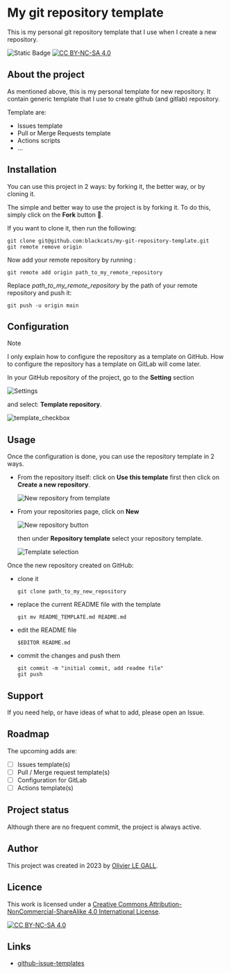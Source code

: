 # My git repository template

This is my personal git repository template that I use when I create a new 
repository.

![Static Badge](https://img.shields.io/badge/markdown-black?logo=markdown)
[![CC BY-NC-SA 4.0][cc-by-nc-sa-shield]][cc-by-nc-sa]

## About the project
As mentioned above, this is my personal template for new repository. It contain
generic template that I use to create github (and gitlab) repository.

Template are:
- Issues template
- Pull or Merge Requests template
- Actions scripts
- ...

## Installation
You can use this project in 2 ways: by forking it, the better way, or by 
cloning it.

The simple and better way to use the project is by forking it. 
To do this, simply click on the **Fork** button :slightly_smiling_face:.

If you want to clone it, then run the following:
```
git clone git@github.com:blackcats/my-git-repository-template.git
git remote remove origin
```
Now add your remote repository by running :
```
git remote add origin path_to_my_remote_repository
```
Replace _path_to_my_remote_repository_ by the path of your remote repository 
and push it:
```
git push -u origin main
```

## Configuration
> [!NOTE]
> I only explain how to configure the repository as a template on GitHub.
> How to configure the repository has a template on GitLab will come later.

In your GitHub repository of the project, go to the **Setting** section 

![Settings](/../assets/images/readme/setting_button.png?raw=true)

and select: **Template repository**.

![template_checkbox](/../assets/images/readme/template_checkbox.png?raw=true)

## Usage
Once the configuration is done, you can use the repository template in 2 ways.
- From the repository itself: click on **Use this template** first then click
  on **Create a new repository**. 
  
  ![New repository from template](/../assets/images/readme/new_repo_from_template.png?raw=true)

- From your repositories page, click on **New** 
  
  ![New repository button](/../assets/images/readme/new_repo.png?raw=true)

  then under **Repository template** select your repository template.

  ![Template selection](/../assets/images/readme/template_selection.png?raw=true)

Once the new repository created on GitHub:
- clone it 
  ```
  git clone path_to_my_new_repository
  ```
- replace the current README file with the template
  ```
  git mv README_TEMPLATE.md README.md
  ```
- edit the README file
  ```
  $EDITOR README.md
  ```
- commit the changes and push them
  ```
  git commit -m "initial commit, add readme file"
  git push
  ```

## Support 
If you need help, or have ideas of what to add, please open an Issue.

## Roadmap
The upcoming adds are:
- [ ] Issues template(s)
- [ ] Pull / Merge request template(s)
- [ ] Configuration for GitLab
- [ ] Actions template(s)

## Project status
Although there are no frequent commit, the project is always active.

<!--
## Acknowledgment
People or teams those actively participate to the project, or project or people
who inspirate you for creating the project.
-->


## Author
This project was created in 2023 by [Olivier LE GALL](lgo@black-cats.org).

## Licence
This work is licensed under a
[Creative Commons Attribution-NonCommercial-ShareAlike 4.0 International License][cc-by-nc-sa].

[![CC BY-NC-SA 4.0][cc-by-nc-sa-image]][cc-by-nc-sa]

[cc-by-nc-sa]: http://creativecommons.org/licenses/by-nc-sa/4.0/
[cc-by-nc-sa-image]: https://licensebuttons.net/l/by-nc-sa/4.0/88x31.png
[cc-by-nc-sa-shield]: https://img.shields.io/badge/License-CC%20BY--NC--SA%204.0-lightgrey.svg

## Links
- [github-issue-templates](https://github.com/timothystewart6/github-issue-templates)
<!----
The following Links explain how to create a good readme file:\
https://www.makeareadme.com/ \
https://coding-boot-camp.github.io/full-stack/github/professional-readme-guide \
https://dev.to/rohit19060/how-to-write-stunning-github-readme-md-template-provided-5b09 \
https://bulldogjob.com/readme/how-to-write-a-good-readme-for-your-github-projeck
-->
